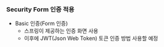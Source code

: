 ### Security Form 인증 적용
* Basic 인증(Form 인증)
  * 스프링이 제공하는 인증 화면 사용
  * 이후에 JWT(Json Web Token) 토큰 인증 방법 사용할 예정
